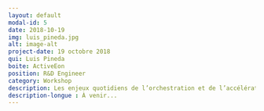 ```yaml
---
layout: default
modal-id: 5
date: 2018-10-19
img: luis_pineda.jpg
alt: image-alt
project-date: 19 octobre 2018
qui: Luis Pineda
boite: ActiveEon
position: R&D Engineer
category: Workshop
description: Les enjeux quotidiens de l’orchestration et de l’accélération du big data
description-longue : À venir...
---
```

